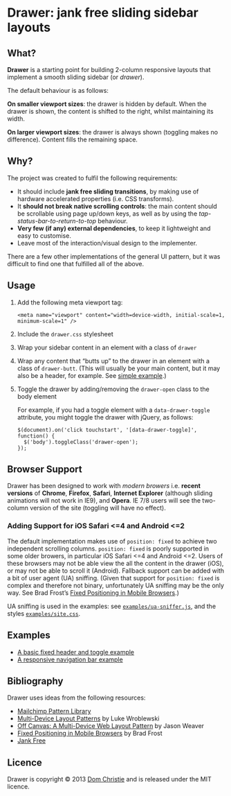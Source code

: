 # Drawer: jank free sliding sidebar layouts

## What?

**Drawer** is a starting point for building 2-column responsive layouts that implement a smooth sliding sidebar (or _drawer_).

The default behaviour is as follows:

**On smaller viewport sizes**: the drawer is hidden by default. When the drawer is shown, the content is shifted to the right, whilst maintaining its width.

**On larger viewport sizes**: the drawer is always shown (toggling makes no difference). Content fills the remaining space.

## Why?

The project was created to fulfil the following requirements:

*   It should include **jank free sliding transitions**, by making use of hardware accelerated properties (i.e. CSS transforms).
*   It **should not break native scrolling controls**: the main content should be scrollable using page up/down keys, as well as by using the _tap-status-bar-to-return-to-top_ behaviour.
*   **Very few (if any) external dependencies**, to keep it lightweight and easy to customise.
*   Leave most of the interaction/visual design to the implementer.

There are a few other implementations of the general UI pattern, but it was difficult to find one that fulfilled all of the above.

## Usage

1.  Add the following meta viewport tag:

        <meta name="viewport" content="width=device-width, initial-scale=1, minimum-scale=1" />

2.  Include the `drawer.css` stylesheet
3.  Wrap your sidebar content in an element with a class of `drawer`
4.  Wrap any content that “butts up” to the drawer in an element with a class of `drawer-butt`. (This will usually be your main content, but it may also be a header, for example. See [simple example](/drawer/examples/simple.html).)
5.  Toggle the drawer by adding/removing the `drawer-open` class to the body element

    For example, if you had a toggle element with a `data-drawer-toggle` attribute, you might toggle the drawer with jQuery, as follows:

        $(document).on('click touchstart', '[data-drawer-toggle]', function() {
          $('body').toggleClass('drawer-open');
        });

## Browser Support

Drawer has been designed to work with _modern browers_ i.e. **recent versions** of **Chrome**, **Firefox**, **Safari**, **Internet Explorer** (although sliding animations will not work in IE9), and **Opera**. IE 7/8 users will see the two-column version of the site (toggling will have no effect).

### Adding Support for iOS Safari <=4 and Android <=2

The default implementation makes use of `position: fixed` to achieve two independent scrolling columns. `position: fixed` is poorly supported in some older browers, in particular iOS Safari <=4 and Android <=2. Users of these browsers may not be able view the all the content in the drawer (iOS), or may not be able to scroll it (Android). Fallback support can be added with a bit of user agent (UA) sniffing. (Given that support for `position: fixed` is complex and therefore not binary, unfortunately UA sniffing may be the only way. See Brad Frost’s [Fixed Positioning in Mobile Browsers](http://bradfrostweb.com/blog/mobile/fixed-position/).)

UA sniffing is used in the examples: see [`examples/ua-sniffer.js`](https://github.com/domchristie/drawer/blob/master/examples/ua-sniffer.js), and the styles [`examples/site.css`](https://github.com/domchristie/drawer/blob/master/examples/site.css).

## Examples

*   [A basic fixed header and toggle example](/drawer/examples/simple.html)
*   [A responsive navigation bar example](/drawer/examples/navigation.html)

## Bibliography

Drawer uses ideas from the following resources:

*   [Mailchimp Pattern Library](http://ux.mailchimp.com/patterns)
*   [Multi-Device Layout Patterns](http://www.lukew.com/ff/entry.asp?1514) by Luke Wroblewski
*   [Off Canvas: A Multi-Device Web Layout Pattern](http://jasonweaver.name/lab/offcanvas/) by Jason Weaver
*   [Fixed Positioning in Mobile Browsers](http://bradfrostweb.com/blog/mobile/fixed-position/) by Brad Frost
*   [Jank Free](http://jankfree.org/)

## Licence

Drawer is copyright © 2013 [Dom Christie](http://domchristie.co.uk) and is released under the MIT licence.